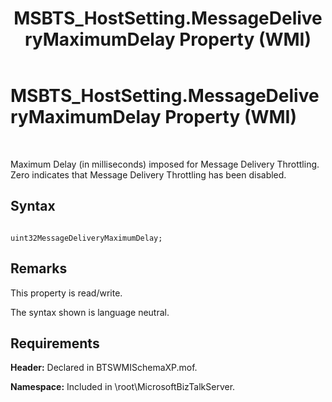 ﻿---
title: MSBTS_HostSetting.MessageDeliveryMaximumDelay Property (WMI)
TOCTitle: MSBTS_HostSetting.MessageDeliveryMaximumDelay Property (WMI)
ms:assetid: 4f793f5a-d71d-42f1-a047-0cd345446268
ms:mtpsurl: https://msdn.microsoft.com/en-us/library/Aa560099(v=BTS.80)
ms:contentKeyID: 51527962
ms.date: 08/30/2017
mtps_version: v=BTS.80
---

# MSBTS\_HostSetting.MessageDeliveryMaximumDelay Property (WMI)

 

Maximum Delay (in milliseconds) imposed for Message Delivery Throttling. Zero indicates that Message Delivery Throttling has been disabled.

## Syntax

``` 
  
uint32MessageDeliveryMaximumDelay;  
```

## Remarks

This property is read/write.

The syntax shown is language neutral.

## Requirements

**Header:** Declared in BTSWMISchemaXP.mof.

**Namespace:** Included in \\root\\MicrosoftBizTalkServer.

